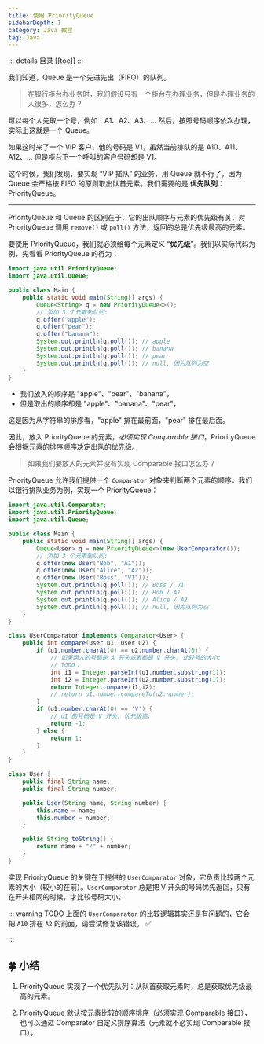 ```yaml
---
title: 使用 PriorityQueue
sidebarDepth: 1
category: Java 教程
tag: Java
---
```


::: details 目录
[[toc]]
:::

我们知道，Queue 是一个先进先出（FIFO）的队列。

> 在银行柜台办业务时，我们假设只有一个柜台在办理业务，但是办理业务的人很多，怎么办？

可以每个人先取一个号，例如：A1、A2、A3、... 然后，按照号码顺序依次办理，实际上这就是一个 Queue。

如果这时来了一个 VIP 客户，他的号码是 V1，虽然当前排队的是 A10、A11、A12、... 但是柜台下一个呼叫的客户号码却是 V1。

这个时候，我们发现，要实现 “VIP 插队” 的业务，用 Queue 就不行了，因为 Queue 会严格按 FIFO 的原则取出队首元素。我们需要的是 **优先队列**：PriorityQueue。

---

PriorityQueue 和 Queue 的区别在于，它的出队顺序与元素的优先级有关，对 PriorityQueue 调用 `remove()` 或 `poll()` 方法，返回的总是优先级最高的元素。

要使用 PriorityQueue，我们就必须给每个元素定义 “**优先级**”。我们以实际代码为例，先看看 PriorityQueue 的行为：

```java
import java.util.PriorityQueue;
import java.util.Queue;

public class Main {
    public static void main(String[] args) {
        Queue<String> q = new PriorityQueue<>();
        // 添加 3 个元素到队列:
        q.offer("apple");
        q.offer("pear");
        q.offer("banana");
        System.out.println(q.poll()); // apple
        System.out.println(q.poll()); // banana
        System.out.println(q.poll()); // pear
        System.out.println(q.poll()); // null, 因为队列为空
    }
}
```

- 我们放入的顺序是 "apple"、"pear"、"banana"，
- 但是取出的顺序却是 "apple"、"banana"、"pear"，

这是因为从字符串的排序看，"apple" 排在最前面，"pear" 排在最后面。

因此，放入 PriorityQueue 的元素，_必须实现 Comparable 接口_，PriorityQueue 会根据元素的排序顺序决定出队的优先级。

> 如果我们要放入的元素并没有实现 Comparable 接口怎么办？

PriorityQueue 允许我们提供一个 `Comparator` 对象来判断两个元素的顺序。我们以银行排队业务为例，实现一个 PriorityQueue：

```java {7,21,24-26}
import java.util.Comparator;
import java.util.PriorityQueue;
import java.util.Queue;

public class Main {
    public static void main(String[] args) {
        Queue<User> q = new PriorityQueue<>(new UserComparator());
        // 添加 3 个元素到队列:
        q.offer(new User("Bob", "A1"));
        q.offer(new User("Alice", "A2"));
        q.offer(new User("Boss", "V1"));
        System.out.println(q.poll()); // Boss / V1
        System.out.println(q.poll()); // Bob / A1
        System.out.println(q.poll()); // Alice / A2
        System.out.println(q.poll()); // null, 因为队列为空
    }
}

class UserComparator implements Comparator<User> {
    public int compare(User u1, User u2) {
        if (u1.number.charAt(0) == u2.number.charAt(0)) {
            // 如果两人的号都是 A 开头或者都是 V 开头, 比较号的大小:
            // TODO：
            int i1 = Integer.parseInt(u1.number.substring(1));
            int i2 = Integer.parseInt(u2.number.substring(1));
            return Integer.compare(i1,i2);
            // return u1.number.compareTo(u2.number);
        }
        if (u1.number.charAt(0) == 'V') {
            // u1 的号码是 V 开头, 优先级高:
            return -1;
        } else {
            return 1;
        }
    }
}

class User {
    public final String name;
    public final String number;

    public User(String name, String number) {
        this.name = name;
        this.number = number;
    }

    public String toString() {
        return name + "/" + number;
    }
}
```

实现 PriorityQueue 的关键在于提供的 `UserComparator` 对象，它负责比较两个元素的大小（较小的在前）。`UserComparator` 总是把 V 开头的号码优先返回，只有在开头相同的时候，才比较号码大小。

::: warning TODO
上面的 `UserComparator` 的比较逻辑其实还是有问题的，它会把 `A10` 排在 `A2` 的前面，请尝试修复该错误。 ✅

:::

## 🍀 小结

1. PriorityQueue 实现了一个优先队列：从队首获取元素时，总是获取优先级最高的元素。

2. PriorityQueue 默认按元素比较的顺序排序（必须实现 Comparable 接口），也可以通过 Comparator 自定义排序算法（元素就不必实现 Comparable 接口）。
